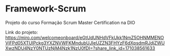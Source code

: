 # Framework-Scrum
Projeto do curso Formação Scrum Master Certification na DIO


Link do projeto: https://miro.com/welcomeonboard/eGtUdUNHdVFkUkk1NmZ5OHNMMENOVjFPd05XTUlPckg3YXZNVWFKMndubUJIeUZZN3FHYzF6dXpsdmRJdjZWUXwzNDU4NzY0NTUzNjM4Nzk1NzU0fDI=?share_link_id=171038561633
